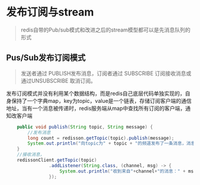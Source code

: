 # 发布订阅与stream
> redis自带的Pub/sub模式和改进之后的stream模型都可以是先消息队列的形式

## Pus/Sub发布订阅模式
> 发送者通过 PUBLISH发布消息，订阅者通过 SUBSCRIBE 订阅接收消息或通过UNSUBSCRIBE 取消订阅。

发布订阅模式并没有利用某个数据结构，而是redis自己底层代码单独实现的，自身保持了一个字典map，key为topic，value是一个链表，存储订阅客户端的通信地址，当有一个消息被传递时，redis服务端从map中查找所有订阅的客户端，通知改客户端

```java
    public void publish(String topic, String message) {
        //发布消息
        long count = redisson.getTopic(topic).publish(message);
        System.out.println("向topic为" + topic + "的频道发布了一条消息，消息内容为：" + message + "，该消息被" + count + "个订阅者接收到");
    }
    //接收消息，
    redissonClient.getTopic(topic)
                .addListener(String.class, (channel, msg) -> {
                    System.out.println("收到来自"+channel+"的消息：" + msg);
                });
```
